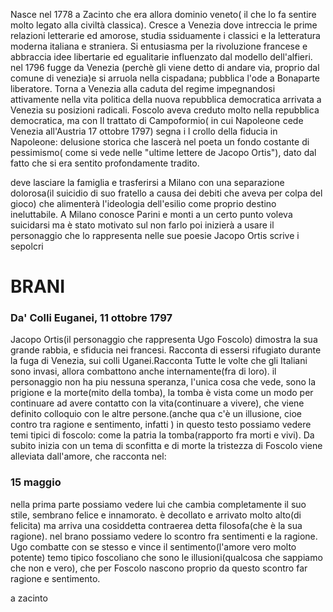 Nasce nel 1778 a Zacinto che era allora dominio veneto( il che lo fa sentire molto legato alla civiltà classica).
Cresce a Venezia dove intreccia le prime relazioni letterarie ed amorose, studia ssiduamente i classici e la letteratura moderna italiana e straniera.
Si entusiasma per la rivoluzione francese e abbraccia idee libertarie ed egualitarie influenzato dal modello dell'alfieri.
nel 1796 fugge da Venezia (perchè gli viene detto di andare via, proprio dal comune di venezia)e si arruola nella cispadana; pubblica l'ode  a Bonaparte liberatore.
Torna a Venezia alla caduta del regime impegnandosi attivamente nella vita politica della nuova repubblica democratica arrivata a Venezia su posizioni radicali.
Foscolo aveva creduto molto nella repubblica democratica, ma con Il trattato di Campoformio( in cui Napoleone cede Venezia all'Austria 17 ottobre 1797) segna i l crollo della fiducia in Napoleone: delusione storica che lascerà nel poeta un fondo costante di pessimismo( come si vede nelle "ultime lettere de Jacopo Ortis"), dato dal fatto che si era sentito profondamente tradito.

deve lasciare la famiglia e trasferirsi a Milano con una separazione dolorosa(il suicidio di suo fratello a causa dei debiti che aveva per colpa del gioco) che alimenterà l'ideologia dell'esilio come proprio destino ineluttabile.
A Milano conosce Parini e monti
a un certo punto voleva suicidarsi ma è stato motivato sul non farlo
poi inizierà a usare il personaggio che lo rappresenta nelle sue poesie Jacopo Ortis
scrive i sepolcri

# BRANI

### Da' Colli Euganei, 11 ottobre 1797
Jacopo Ortis(il personaggio che rappresenta Ugo Foscolo) dimostra la sua grande rabbia, e sfiducia nei francesi.
Racconta di essersi rifugiato durante la fuga di Venezia, sui colli Uganei.Racconta Tutte le volte che gli Italiani sono invasi, allora combattono anche internamente(fra di loro). il personaggio non ha piu nessuna speranza, l'unica cosa che vede, sono la prigione e la morte(mito della tomba), la tomba è vista come un modo per continuare ad avere contatto con la vita(continuare a vivere), che viene definito colloquio con le altre persone.(anche qua c'è un illusione, cioe contro tra ragione e sentimento, infatti )
in questo testo possiamo vedere temi tipici di foscolo: come la patria la tomba(rapporto fra morti e vivi).
Da subito inizia con un tema di sconfitta e di morte
la tristezza di Foscolo viene alleviata dall'amore, che racconta nel:
### 15 maggio
nella prima parte possiamo vedere lui che cambia completamente il suo stile, sembrano felice e innamorato. è decollato e arrivato molto alto(di felicita) ma arriva una cosiddetta contraerea detta filosofa(che è la sua ragione). nel brano possiamo vedere  lo scontro fra sentimenti e la ragione. Ugo combatte con se stesso e vince il sentimento(l'amore vero molto potente)
temo tipico foscoliano che sono le illusioni(qualcosa che sappiamo che non e vero), che per Foscolo nascono proprio da questo scontro far ragione e sentimento.

a zacinto

